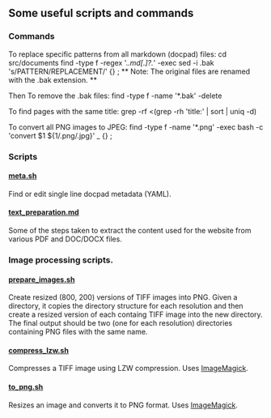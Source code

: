 ## Some useful scripts and commands

### Commands

To replace specific patterns from all markdown (docpad) files:
    cd src/documents
    find -type f -regex '.*\.md[\.]?.*' -exec sed -i .bak 's/PATTERN/REPLACEMENT/' {} \;
** Note: The original files are renamed with the .bak extension. **

Then To remove the .bak files:
    find -type f -name '*.bak' -delete

To find pages with the same title: 
    grep -rf <(grep -rh 'title:' | sort | uniq -d)

To convert all PNG images to JPEG:
    find -type f -name '*.png' -exec bash -c 'convert $1 ${1/.png/.jpg}' _ {} \;

### Scripts

#### [meta.sh](meta.sh)
Find or edit single line docpad metadata (YAML).

#### [text_preparation.md](text_preparation.md)
Some of the steps taken to extract the content used for the website from various PDF and DOC/DOCX files.

### Image processing scripts.

#### [prepare_images.sh](prepare_images.sh)
Create resized (800, 200) versions of TIFF images into PNG. Given a directory, it copies the directory structure for each resolution and then create a resized version of each containg TIFF image into the new directory. The final output should be two (one for each resolution) directories containing PNG files with the same name.

#### [compress_lzw.sh](compress_lzw.sh)
Compresses a TIFF image using LZW compression. Uses [ImageMagick](http://www.imagemagick.org/).

#### [to_png.sh](to_png.sh)
Resizes an image and converts it to PNG format. Uses [ImageMagick](http://www.imagemagick.org/).
